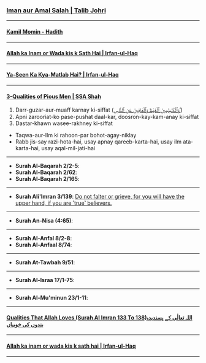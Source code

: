 ### [Iman aur Amal Salah | Talib Johri](https://www.youtube.com/shorts/gegGWszMtY0)

***

#### [Kamil Momin - Hadith](https://www.youtube.com/shorts/b845Tr17NTk)

***

#### [Allah ka Inam or Wada kis k Sath Hai | Irfan-ul-Haq](https://www.youtube.com/watch?v=2PmI_dWq48M)

***

#### [Ya-Seen Ka Kya-Matlab Hai? | Irfan-ul-Haq](https://www.youtube.com/watch?v=Y9am2W3fHIc)

***

#### [3-Qualities of Pious Men | SSA Shah](https://www.youtube.com/watch?v=Ye5ijz8oigA)
1. Darr-guzar-aur-muaff karnay ki-siffat ([وَٱلْكَـٰظِمِينَ ٱلْغَيْظَ وَٱلْعَافِينَ عَنِ ٱلنَّاسِ ۗ](https://quranwbw.com/3/134))
2. Apni zarooriat-ko pase-pushat daal-kar, doosron-kay-kam-anay ki-siffat
3. Dastar-khawn wasee-rakhney ki-siffat
* Taqwa-aur-Ilm ki rahoon-par bohot-agay-niklay
* Rabb jis-say razi-hota-hai, usay apnay qareeb-karta-hai, usay ilm ata-karta-hai, usay aqal-mil-jati-hai

***

* __Surah Al-Baqarah 2/2-5__: []()
* __Surah Al-Baqarah 2/62__: []()
* __Surah Al-Baqarah 2/165__: []()

*** 

* __Surah Ali'Imran 3/139__: [Do not falter or grieve, for you will have the upper hand, if you are ˹true˺ believers.](https://quranwbw.com/3/139)

***

* __Surah An-Nisa (4:65)__: []()

***

* __Surah Al-Anfal 8/2-8__: []()
* __Surah Al-Anfaal 8/74__: []()

***

* __Surah At-Tawbah 9/51__: []()

***

* __Surah Al-Israa 17/1-75__: []()

***

* __Surah Al-Mu'minun 23/1-11__: []()

***

#### [Qualities That Allah Loves (Surah Al Imran 133 To 138)اللہ تعالٰی کے پسندیدہ بندوں کی خوبیاں](https://www.youtube.com/watch?v=ZILqqDCJYAw)

***

#### [Allah ka inam or wada kis k sath hai | Irfan-ul-Haq](https://www.youtube.com/watch?v=2PmI_dWq48M)

***
